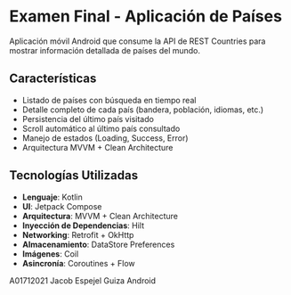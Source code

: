# Examen Final - Aplicación de Países

Aplicación móvil Android que consume la API de REST Countries para mostrar información detallada de países del mundo.

##  Características

- Listado de países con búsqueda en tiempo real
- Detalle completo de cada país (bandera, población, idiomas, etc.)
- Persistencia del último país visitado
- Scroll automático al último país consultado
- Manejo de estados (Loading, Success, Error)
- Arquitectura MVVM + Clean Architecture

##  Tecnologías Utilizadas

- **Lenguaje**: Kotlin
- **UI**: Jetpack Compose
- **Arquitectura**: MVVM + Clean Architecture
- **Inyección de Dependencias**: Hilt
- **Networking**: Retrofit + OkHttp
- **Almacenamiento**: DataStore Preferences
- **Imágenes**: Coil
- **Asincronía**: Coroutines + Flow


A01712021 
Jacob Espejel Guiza 
Android
